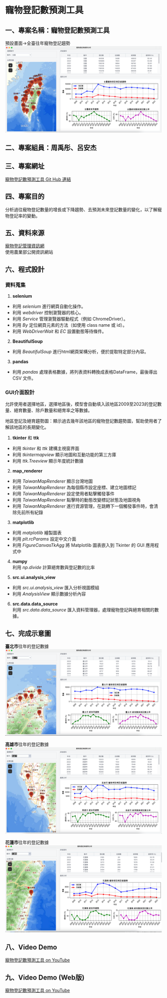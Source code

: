 # 寵物登記數預測工具  
## 一、專案名稱：寵物登記數預測工具 
預設畫面->全臺往年寵物登記趨勢
![專案/README_img/截圖 2024-11-25 上午8.53.49.png](https://github.com/joy273609/python_windows/blob/main/%E5%B0%88%E6%A1%88/README_img/%E6%88%AA%E5%9C%96%202024-11-25%20%E4%B8%8A%E5%8D%888.53.49.png?raw=true)
## 二、專案組員：周禹彤、呂安杰  
## 三、專案網址  
[寵物登記數預測工具 Git Hub 連結](https://github.com/roberthsu2003/__2024_09_04_tvdi__/tree/main/%E5%AD%B8%E5%93%A1%E4%BD%9C%E6%A5%AD/%E5%AF%B5%E7%89%A9%E7%99%BB%E8%A8%98%E6%95%B8%E9%A0%90%E6%B8%AC%E5%B7%A5%E5%85%B7_%E5%91%A8%E7%A6%B9%E5%BD%A4%E3%80%81%E5%91%82%E5%AE%89%E6%9D%B0)

## 四、專案目的  
分析過往寵物登記數量的增長或下降趨勢、去預測未來登記數量的變化，以了解寵物登記率的變動。

## 五、資料來源  
[寵物登記管理資訊網](https://www.pet.gov.tw/Web/O302.aspx)  
使用農業部公開資訊網站  

## 六、程式設計  
### 資料蒐集  
1. **selenium**   
* 利用 *selenium* 進行網頁自動化操作。
* 利用 *webdriver* 控制瀏覽器的核心。
* 利用 *Service* 管理瀏覽器驅動程式（例如 ChromeDriver）。
* 利用 *By* 定位網頁元素的方法（如使用 class name 或 id）。
* 利用 *WebDriverWait* 和 *EC* 設置動態等待條件。

2. **BeautifulSoup**  
* 利用 *BeautifulSoup* 進行html網頁架構分析，便於提取特定部分內容。

3. **pandas**  
* 利用 *pandas* 處理表格數據，將列表資料轉換成表格DataFrame，最後導出 CSV 文件。

### GUI介面設計
允許使用者選擇地區，選擇地區後，模型會自動填入該地區2009至2023的登記數量、絕育數量、除戶數量和絕育率之等數據。  
  
地區登記及絕育趨勢圖：顯示過去幾年該地區的寵物登記數趨勢圖，幫助使用者了解該地區的長期變化。  

1. **tkinter** 和 **ttk**  
 * 利用 *tkinter* 和 *ttk* 建構主視窗界面
 * 利用 *tkintermapview*  顯示地圖和互動功能的第三方庫
 * 利用 *ttk.Treeview* 顯示年度統計數據

2. **map_renderer**  
 * 利用 *TaiwanMapRenderer* 顯示台灣地圖
 * 利用 *TaiwanMapRenderer* 為每個縣市設定座標、建立地圖標記
 * 利用 *TaiwanMapRenderer* 設定使用者點擊觸發事件
 * 利用 *TaiwanMapRenderer* 點擊時的動態改變標記狀態及地圖視角
 * 利用 *TaiwanMapRenderer* 進行資源管理，在跳轉下一個觸發事件時，會清除先前所有紀錄

3. **matplotlib**    
 * 利用 *matplotlib* 繪製圖表
 * 利用 *plt.rcParams* 設定中文介面
 * 利用 *FigureCanvasTkAgg* 將 Matplotlib 圖表嵌入到 Tkinter 的 GUI 應用程式中

4. **numpy**  
利用 *np.divide* 計算絕育數與登記數的比率

5. **src.ui.analysis_view**  
 * 利用 *src.ui.analysis_view* 匯入分析視圖模組
 * 利用 *AnalysisView* 顯示數據分析內容

6. **src.data.data_source**   
利用 *src.data.data_source* 匯入資料管理器，處理寵物登記與絕育相關的數據。


## 七、完成示意圖 
**臺北市**往年的登記數據
![觀看**臺北市**往年的登記數據](https://github.com/joy273609/python_windows/blob/main/%E5%B0%88%E6%A1%88/README_img/%E6%88%AA%E5%9C%96%202024-11-25%20%E4%B8%8A%E5%8D%888.54.48.png?raw=true)  

**高雄市**往年的登記數據
![觀看**高雄市**往年的登記數據](https://github.com/joy273609/python_windows/blob/main/%E5%B0%88%E6%A1%88/README_img/%E6%88%AA%E5%9C%96%202024-11-25%20%E4%B8%8A%E5%8D%888.55.07.png?raw=true)  

**花蓮市**往年的登記數據
![觀看**花蓮市**往年的登記數據](https://github.com/joy273609/python_windows/blob/main/%E5%B0%88%E6%A1%88/README_img/%E6%88%AA%E5%9C%96%202024-11-25%20%E4%B8%8B%E5%8D%889.07.10.png?raw=true)  


## 八、Video Demo
[寵物登記數預測工具 on YouTube](https://youtu.be/6lvEv9bwV5U)

## 九、Video Demo (Web版)
[寵物登記數預測工具 on YouTube](https://www.youtube.com/watch?v=662aTM5H_rI)
